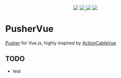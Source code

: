 <p align="center">
  <a href="https://travis-ci.org/spb829/pusher-vue"><img src="https://travis-ci.org/spb829/pusher-vue.svg?branch=master" /></a>
  <a href="https://www.npmjs.com/package/pusher-vue"><img src="https://img.shields.io/npm/v/pusher-vue.svg"/>
  <a href="https://vuejs.org/"><img src="https://img.shields.io/badge/vue-2.x-brightgreen.svg"/></a>
  <a href="https://github.com/spb829/pusher-vue/"><img src="https://img.shields.io/npm/l/pusher-vue.svg"/></a>
</p>

# PusherVue

[Pusher](https://pusher.com/) for Vue.js, highly inspired by [ActionCableVue](https://github.com/mclintprojects/pusher-vue)

## TODO

- test